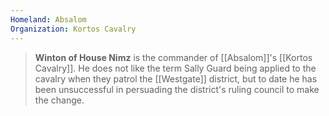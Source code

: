 ```yaml
---
Homeland: Absalom
Organization: Kortos Cavalry
---
```


> **Winton of House Nimz** is the commander of [[Absalom]]'s [[Kortos Cavalry]]. He does not like the term Sally Guard being applied to the cavalry when they patrol the [[Westgate]] district, but to date he has been unsuccessful in persuading the district's ruling council to make the change.





